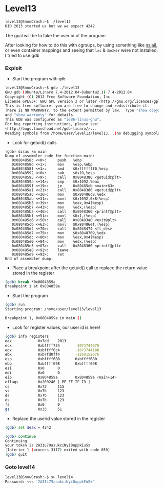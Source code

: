 # Level13

```bash
level13@SnowCrash:~$ ./level13
UID 2013 started us but we we expect 4242
```

The goal will be to fake the user id of the program

After looking for how to do this with cgroups, by using something like [nsjail](https://github.com/google/nsjail), or even container mappings and seeing that `lxc` & `docker` were not installed, I tried to use gdb

### Exploit

- Start the program with `gdb`

```bash
level13@SnowCrash:~$ gdb ./level13
GNU gdb (Ubuntu/Linaro 7.4-2012.04-0ubuntu2.1) 7.4-2012.04
Copyright (C) 2012 Free Software Foundation, Inc.
License GPLv3+: GNU GPL version 3 or later <http://gnu.org/licenses/gpl.html>
This is free software: you are free to change and redistribute it.
There is NO WARRANTY, to the extent permitted by law.  Type "show copying"
and "show warranty" for details.
This GDB was configured as "i686-linux-gnu".
For bug reporting instructions, please see:
<http://bugs.launchpad.net/gdb-linaro/>...
Reading symbols from /home/user/level13/level13...(no debugging symbols found)...done.
```

- Look for getuid() calls

```gdb
(gdb) disas /m main
Dump of assembler code for function main:
   0x0804858c <+0>:     push   %ebp
   0x0804858d <+1>:     mov    %esp,%ebp
   0x0804858f <+3>:     and    $0xfffffff0,%esp
   0x08048592 <+6>:     sub    $0x10,%esp
   0x08048595 <+9>:     call   0x8048380 <getuid@plt>
   0x0804859a <+14>:    cmp    $0x1092,%eax
   0x0804859f <+19>:    je     0x80485cb <main+63>
   0x080485a1 <+21>:    call   0x8048380 <getuid@plt>
   0x080485a6 <+26>:    mov    $0x80486c8,%edx
   0x080485ab <+31>:    movl   $0x1092,0x8(%esp)
   0x080485b3 <+39>:    mov    %eax,0x4(%esp)
   0x080485b7 <+43>:    mov    %edx,(%esp)
   0x080485ba <+46>:    call   0x8048360 <printf@plt>
   0x080485bf <+51>:    movl   $0x1,(%esp)
   0x080485c6 <+58>:    call   0x80483a0 <exit@plt>
   0x080485cb <+63>:    movl   $0x80486ef,(%esp)
   0x080485d2 <+70>:    call   0x8048474 <ft_des>
   0x080485d7 <+75>:    mov    $0x8048709,%edx
   0x080485dc <+80>:    mov    %eax,0x4(%esp)
   0x080485e0 <+84>:    mov    %edx,(%esp)
   0x080485e3 <+87>:    call   0x8048360 <printf@plt>
   0x080485e8 <+92>:    leave
   0x080485e9 <+93>:    ret
End of assembler dump.
```

- Place a breakpoint after the getuid() call to replace the return value stored in the register

```bash
(gdb) break *0x0804859a
Breakpoint 1 at 0x804859a
```

- Start the program

```bash
(gdb) run
Starting program: /home/user/level13/level13

Breakpoint 1, 0x0804859a in main ()
```

- Look for register values, our user id is here!

```bash
(gdb) info registers
eax            0x7dd    2013
ecx            0xbffff734       -1073744076
edx            0xbffff6c4       -1073744188
ebx            0xb7fd0ff4       -1208152076
esp            0xbffff680       0xbffff680
ebp            0xbffff698       0xbffff698
esi            0x0      0
edi            0x0      0
eip            0x804859a        0x804859a <main+14>
eflags         0x200246 [ PF ZF IF ID ]
cs             0x73     115
ss             0x7b     123
ds             0x7b     123
es             0x7b     123
fs             0x0      0
gs             0x33     51
```

- Replace the userid value stored in the register

```bash
(gdb) set $eax = 4242
```

```bash
(gdb) continue
Continuing.
your token is 2A31L79asukciNyi8uppkEuSx
[Inferior 1 (process 3117) exited with code 050]
(gdb) quit
```

### Goto level14

```bash
level13@SnowCrash:~$ su level14
Password: <<< '2A31L79asukciNyi8uppkEuSx'
```
